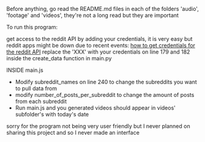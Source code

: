 Before anything, go read the README.md files in each of the folders 'audio', 'footage' and 'videos', they're not a long read but they are important

To run this program:

get access to the reddit API by adding your credentials, it is very easy but reddit apps might be down due to recent events: [how to get credentials for the reddit API](https://www.jcchouinard.com/reddit-api/)
replace the 'XXX' with your credentials on line 179 and 182 inside the create_data function in main.py

INSIDE main.js
- Modify subreddit_names on line 240 to change the subreddits you want to pull data from
- modify number_of_posts_per_subreddit to change the amount of posts from each subreddit
- Run main.js and you generated videos should appear in videos' subfolder's with today's date

sorry for the program not being very user friendly but I never planned on sharing this project and so I never made an interface

